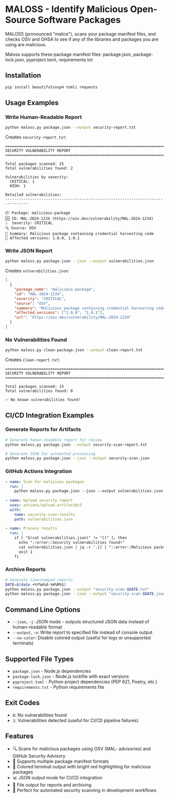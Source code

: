 # MALOSS - Identify Malicious Open-Source Software Packages

MALOSS (pronounced "malice"), scans your package manifest files, and checks OSV and GHSA to see if any of the libraries and packages you are using are malicious.

Maloss supports these package manifest files:
package.json, package-lock.json, pyproject.toml, requirements.txt

## Installation

```bash
pip install beautifulsoup4 tomli requests
```

## Usage Examples

### Write Human-Readable Report

```bash
python maloss.py package.json --output security-report.txt
```

Creates `security-report.txt`:
```
================================================================================
SECURITY VULNERABILITY REPORT
================================================================================

Total packages scanned: 25
Total vulnerabilities found: 2

Vulnerabilities by severity:
  CRITICAL: 1
  HIGH: 1

Detailed vulnerabilities:
--------------------------------------------------------------------------------

📦 Package: malicious-package
🆔 ID: MAL-2024-1234 (https://osv.dev/vulnerability/MAL-2024-1234)
⚠️  Severity: CRITICAL
🔍 Source: OSV
📝 Summary: Malicious package containing credential harvesting code
🎯 Affected versions: 1.0.0, 1.0.1
```

### Write JSON Report

```bash
python maloss.py package.json --json --output vulnerabilities.json
```

Creates `vulnerabilities.json`:
```json
[
  {
    "package_name": "malicious-package",
    "id": "MAL-2024-1234",
    "severity": "CRITICAL",
    "source": "OSV",
    "summary": "Malicious package containing credential harvesting code",
    "affected_versions": ["1.0.0", "1.0.1"],
    "url": "https://osv.dev/vulnerability/MAL-2024-1234"
  }
]
```

### No Vulnerabilities Found

```bash
python maloss.py clean-package.json --output clean-report.txt
```

Creates `clean-report.txt`:
```
================================================================================
SECURITY VULNERABILITY REPORT
================================================================================

Total packages scanned: 15
Total vulnerabilities found: 0

✅ No known vulnerabilities found!
```

## CI/CD Integration Examples

### Generate Reports for Artifacts

```bash
# Generate human-readable report for review
python maloss.py package.json --output security-scan-report.txt

# Generate JSON for automated processing
python maloss.py package.json --json --output security-scan.json
```

### GitHub Actions Integration

```yaml
- name: Scan for malicious packages
  run: |
    python maloss.py package.json --json --output vulnerabilities.json
    
- name: Upload security report
  uses: actions/upload-artifact@v3
  with:
    name: security-scan-results
    path: vulnerabilities.json
    
- name: Process results
  run: |
    if [ "$(cat vulnerabilities.json)" != "[]" ]; then
      echo "::error::Security vulnerabilities found!"
      cat vulnerabilities.json | jq -r '.[] | "::error::Malicious package: \(.package_name) - \(.summary)"'
      exit 1
    fi
```

### Archive Reports

```bash
# Generate timestamped reports
DATE=$(date +%Y%m%d-%H%M%S)
python maloss.py package.json --output "security-scan-$DATE.txt"
python maloss.py package.json --json --output "security-scan-$DATE.json"
```

## Command Line Options

- `--json`, `-j`: JSON mode - outputs structured JSON data instead of human-readable format
- `--output`, `-o`: Write report to specified file instead of console output
- `--no-color`: Disable colored output (useful for logs or unsupported terminals)

## Supported File Types

- `package.json` - Node.js dependencies
- `package-lock.json` - Node.js lockfile with exact versions
- `pyproject.toml` - Python project dependencies (PEP 621, Poetry, etc.)
- `requirements.txt` - Python requirements file

## Exit Codes

- `0`: No vulnerabilities found
- `1`: Vulnerabilities detected (useful for CI/CD pipeline failures)

## Features

- 🔍 Scans for malicious packages using OSV (MAL- advisories) and GitHub Security Advisory
- 📄 Supports multiple package manifest formats
- 🎨 Colored terminal output with bright red highlighting for malicious packages
- 📊 JSON output mode for CI/CD integration
- 💾 File output for reports and archiving
- 🚀 Perfect for automated security scanning in development workflows
